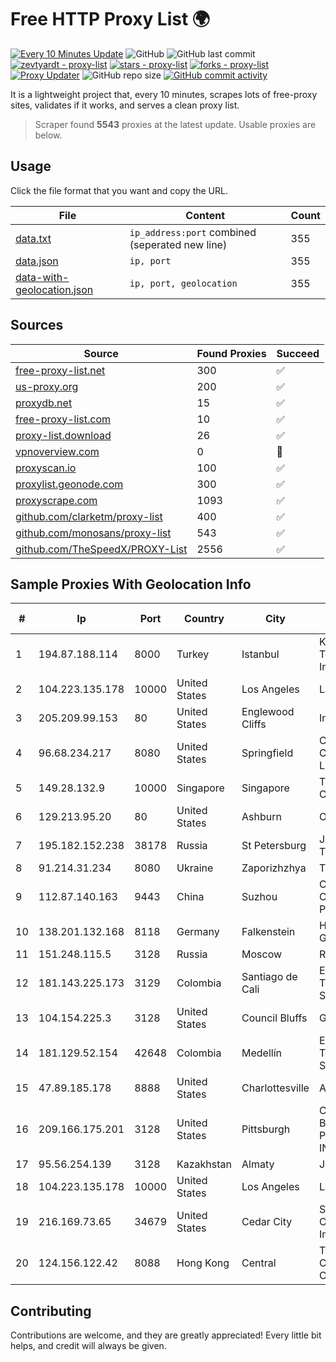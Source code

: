 
# Free HTTP Proxy List 🌍

[![Every 10 Minutes Update](https://github.com/mertguvencli/http-proxy-list/actions/workflows/main.yml/badge.svg?branch=main)](https://github.com/mertguvencli/http-proxy-list/actions/workflows/main.yml)
![GitHub](https://img.shields.io/github/license/mertguvencli/http-proxy-list)
![GitHub last commit](https://img.shields.io/github/last-commit/mertguvencli/http-proxy-list)
[![zevtyardt - proxy-list](https://img.shields.io/static/v1?label=zevtyardt&message=proxy-list&color=blue&logo=github)](https://github.com/zevtyardt/proxy-list "Go to GitHub repo")
[![stars - proxy-list](https://img.shields.io/github/stars/zevtyardt/proxy-list?style=social)](https://github.com/zevtyardt/proxy-list)
[![forks - proxy-list](https://img.shields.io/github/forks/zevtyardt/proxy-list?style=social)](https://github.com/zevtyardt/proxy-list)
[![Proxy Updater](https://github.com/zevtyardt/proxy-list/workflows/Proxy%20Updater/badge.svg)](https://github.com/zevtyardt/proxy-list/actions?query=workflow:"Proxy+Updater")
![GitHub repo size](https://img.shields.io/github/repo-size/zevtyardt/proxy-list)
[![GitHub commit activity](https://img.shields.io/github/commit-activity/m/zevtyardt/proxy-list?logo=commits)](https://github.com/zevtyardt/proxy-list/commits/main)

It is a lightweight project that, every 10 minutes, scrapes lots of free-proxy sites, validates if it works, and serves a clean proxy list.

> Scraper found **5543** proxies at the latest update. Usable proxies are below.

## Usage

Click the file format that you want and copy the URL.

|File|Content|Count|
|----|-------|-----|
|[data.txt](https://raw.githubusercontent.com/mertguvencli/http-proxy-list/main/proxy-list/data.txt)|`ip_address:port` combined (seperated new line)|355|
|[data.json](https://raw.githubusercontent.com/mertguvencli/http-proxy-list/main/proxy-list/data.json)|`ip, port`|355|
|[data-with-geolocation.json](https://raw.githubusercontent.com/mertguvencli/http-proxy-list/main/proxy-list/data-with-geolocation.json)|`ip, port, geolocation`|355|

## Sources

|Source|Found Proxies|Succeed|
|------|-------------|-------|
|[free-proxy-list.net](https://free-proxy-list.net)|300|✅|
|[us-proxy.org](https://www.us-proxy.org)|200|✅|
|[proxydb.net](http://proxydb.net)|15|✅|
|[free-proxy-list.com](https://free-proxy-list.com/?page=&port=&type%5B%5D=http&type%5B%5D=https&up_time=0&search=Search)|10|✅|
|[proxy-list.download](https://www.proxy-list.download/HTTP)|26|✅|
|[vpnoverview.com](https://vpnoverview.com/privacy/anonymous-browsing/free-proxy-servers)|0|🚫|
|[proxyscan.io](https://www.proxyscan.io)|100|✅|
|[proxylist.geonode.com](https://proxylist.geonode.com/api/proxy-list?limit=300&page=1&sort_by=lastChecked&sort_type=desc&protocols=http,https)|300|✅|
|[proxyscrape.com](https://api.proxyscrape.com/v2/?request=displayproxies&protocol=http&timeout=10000&country=all&ssl=all&anonymity=all)|1093|✅|
|[github.com/clarketm/proxy-list](https://raw.githubusercontent.com/clarketm/proxy-list/master/proxy-list-raw.txt)|400|✅|
|[github.com/monosans/proxy-list](https://raw.githubusercontent.com/monosans/proxy-list/main/proxies/http.txt)|543|✅|
|[github.com/TheSpeedX/PROXY-List](https://raw.githubusercontent.com/TheSpeedX/PROXY-List/master/http.txt)|2556|✅|


## Sample Proxies With Geolocation Info

|#|Ip|Port|Country|City|Internet Service Provider|
|-|--|----|-------|----|-------------------------|
|1|194.87.188.114|8000|Turkey|Istanbul|Kadir Huseyin Tezcan Nosspeed Internet Teknolojileri|
|2|104.223.135.178|10000|United States|Los Angeles|LayerHost|
|3|205.209.99.153|80|United States|Englewood Cliffs|Interserver, Inc|
|4|96.68.234.217|8080|United States|Springfield|Comcast Cable Communications, LLC|
|5|149.28.132.9|10000|Singapore|Singapore|The Constant Company|
|6|129.213.95.20|80|United States|Ashburn|Oracle Corporation|
|7|195.182.152.238|38178|Russia|St Petersburg|JSC "Severen-Telecom"|
|8|91.214.31.234|8080|Ukraine|Zaporizhzhya|TOV "Telza"|
|9|112.87.140.163|9443|China|Suzhou|China Unicom CHINA169 Jiangsu Province Network|
|10|138.201.132.168|8118|Germany|Falkenstein|Hetzner Online GmbH|
|11|151.248.115.5|3128|Russia|Moscow|Reg.Ru|
|12|181.143.225.173|3129|Colombia|Santiago de Cali|EPM Telecomunicaciones S.A. E.S.P.|
|13|104.154.225.3|3128|United States|Council Bluffs|Google LLC|
|14|181.129.52.154|42648|Colombia|Medellín|EPM Telecomunicaciones S.A. E.S.P.|
|15|47.89.185.178|8888|United States|Charlottesville|Alibaba.com LLC|
|16|209.166.175.201|3128|United States|Pittsburgh|CONTINENTAL BROADBAND PENNSYLVANIA, INC.|
|17|95.56.254.139|3128|Kazakhstan|Almaty|JSC Kazakhtelecom|
|18|104.223.135.178|10000|United States|Los Angeles|LayerHost|
|19|216.169.73.65|34679|United States|Cedar City|South Central Communications, Inc.|
|20|124.156.122.42|8088|Hong Kong|Central|Tencent Cloud Computing (Beijing) Co|



## Contributing

Contributions are welcome, and they are greatly appreciated! Every
little bit helps, and credit will always be given.

